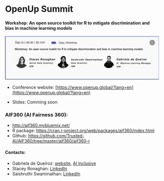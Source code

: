 # OpenUp Summit 

#### Workshop: An open source toolkit for R to mitigate discrimination and bias in machine learning models

![](conference_agenda.png)


- Conference website: [https://www.openup.global/?lang=en](https://www.openup.global/?lang=en)


- Slides: Comming soon []()


### AIF360 (AI Fairness 360): 

- http://aif360.mybluemix.net/
- R package: https://cran.r-project.org/web/packages/aif360/index.html
- Github: https://github.com/Trusted-AI/AIF360/tree/master/aif360/aif360-r


#### Contacts:

- Gabriela de Queiroz: [website](https://k-roz.com/), [AI Inclusive](https://ai-inclusive.org)
- Stacey Ronaghan: [LinkedIn](https://www.linkedin.com/in/staceyronaghan/)
- Saishruthi Swaminathan: [LinkedIn](https://www.linkedin.com/in/saishruthi-swaminathan/)
